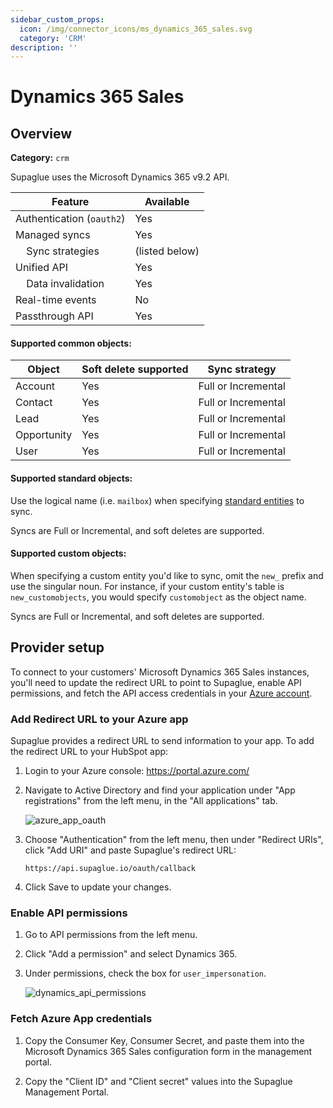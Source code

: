 ```yaml
---
sidebar_custom_props:
  icon: /img/connector_icons/ms_dynamics_365_sales.svg
  category: 'CRM'
description: ''
---
```


# Dynamics 365 Sales

## Overview

**Category:** `crm`

Supaglue uses the Microsoft Dynamics 365 v9.2 API.

| Feature                              | Available      |
| ------------------------------------ | -------------- |
| Authentication (`oauth2`)            | Yes            |
| Managed syncs                        | Yes            |
| &nbsp;&nbsp;&nbsp; Sync strategies   | (listed below) |
| Unified API                          | Yes            |
| &nbsp;&nbsp;&nbsp; Data invalidation | Yes            |
| Real-time events                     | No             |
| Passthrough API                      | Yes            |

#### Supported common objects:

| Object      | Soft delete supported | Sync strategy       |
| ----------- | --------------------- | ------------------- |
| Account     | Yes                   | Full or Incremental |
| Contact     | Yes                   | Full or Incremental |
| Lead        | Yes                   | Full or Incremental |
| Opportunity | Yes                   | Full or Incremental |
| User        | Yes                   | Full or Incremental |

#### Supported standard objects:

Use the logical name (i.e. `mailbox`) when specifying [standard entities](https://learn.microsoft.com/en-us/power-apps/developer/data-platform/reference/about-entity-reference) to sync.

Syncs are Full or Incremental, and soft deletes are supported.

#### Supported custom objects:

When specifying a custom entity you'd like to sync, omit the `new_` prefix and use the singular noun. For instance, if your custom entity's table is `new_customobjects`, you would specify `customobject` as the object name.

Syncs are Full or Incremental, and soft deletes are supported.

## Provider setup

To connect to your customers' Microsoft Dynamics 365 Sales instances, you'll need to update the redirect URL to point to Supaglue, enable API permissions, and fetch the API access credentials in your [Azure account](https://portal.azure.com/).

### Add Redirect URL to your Azure app

Supaglue provides a redirect URL to send information to your app. To add the redirect URL to your HubSpot app:

1. Login to your Azure console: <https://portal.azure.com/>
1. Navigate to Active Directory and find your application under "App registrations" from the left menu, in the "All applications" tab.

   ![azure_app_oauth](/img/azure_app_oauth.png 'azure app oauth')

1. Choose "Authentication" from the left menu, then under "Redirect URIs", click "Add URI" and paste Supaglue's redirect URL:

   `https://api.supaglue.io/oauth/callback`

1. Click Save to update your changes.

### Enable API permissions

1. Go to API permissions from the left menu.

1. Click "Add a permission" and select Dynamics 365.

1. Under permissions, check the box for `user_impersonation`.

   ![dynamics_api_permissions](/img/dynamics_api_permissions.png 'dynamics api permissions')

### Fetch Azure App credentials

1. Copy the Consumer Key, Consumer Secret, and paste them into the Microsoft Dynamics 365 Sales configuration form in the management portal.

1. Copy the "Client ID" and "Client secret" values into the Supaglue Management Portal.
